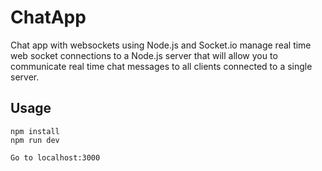 # ChatApp
Chat app with websockets using Node.js and Socket.io manage real time web socket connections to a Node.js server that will allow you to communicate real time chat messages to all clients connected to a single server.

## Usage
```
npm install
npm run dev

Go to localhost:3000
```
